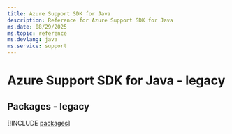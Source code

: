 ```yaml
---
title: Azure Support SDK for Java
description: Reference for Azure Support SDK for Java
ms.date: 08/29/2025
ms.topic: reference
ms.devlang: java
ms.service: support
---
```

# Azure Support SDK for Java - legacy
## Packages - legacy
[!INCLUDE [packages](support-index.md)]